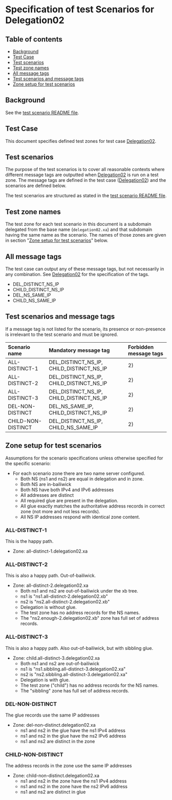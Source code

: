 # Specification of test Scenarios for Delegation02


## Table of contents

* [Background](#background)
* [Test Case](#test-case)
* [Test scenarios](#test-scenarios)
* [Test zone names](#test-zone-names)
* [All message tags](#all-message-tags)
* [Test scenarios and message tags](#test-scenarios-and-message-tags)
* [Zone setup for test scenarios]


## Background

See the [test scenario README file].


## Test Case
This document specifies defined test zones for test case [Delegation02].


## Test scenarios

The purpose of the test scenarios is to cover all reasonable contexts where
different message tags are outputted when [Delegation02] is run on a test zone.
The message tags are defined in the test case ([Delegation02]) and the scenarios
are defined below.

The test scenarios are structured as stated in the [test scenario README file].

## Test zone names

The test zone for each test scenario in this document is a subdomain delegated
from the base name (`delegation02.xa`) and that subdomain having the same name as the
scenario. The names of those zones are given in section
"[Zone setup for test scenarios]" below.

## All message tags

The test case can output any of these message tags, but not necessarily in any
combination. See [Delegation02] for the specification of the tags.

* DEL_DISTINCT_NS_IP
* CHILD_DISTINCT_NS_IP
* DEL_NS_SAME_IP
* CHILD_NS_SAME_IP


## Test scenarios and message tags

If a message tag is not listed for the scenario, its presence or non-presence is
irrelevant to the test scenario and must be ignored.

Scenario name                 | Mandatory message tag                    | Forbidden message tags
:-----------------------------|:-----------------------------------------|:-------------------------------------------
ALL-DISTINCT-1                | DEL_DISTINCT_NS_IP, CHILD_DISTINCT_NS_IP | 2)
ALL-DISTINCT-2                | DEL_DISTINCT_NS_IP, CHILD_DISTINCT_NS_IP | 2)
ALL-DISTINCT-3                | DEL_DISTINCT_NS_IP, CHILD_DISTINCT_NS_IP | 2)
DEL-NON-DISTINCT              | DEL_NS_SAME_IP, CHILD_DISTINCT_NS_IP     | 2)
CHILD-NON-DISTINCT            | DEL_DISTINCT_NS_IP, CHILD_NS_SAME_IP     | 2)


## Zone setup for test scenarios

Assumptions for the scenario specifications unless otherwise specified for the
specific scenario:
* For each scenario zone there are two name server configured.
  * Both NS (ns1 and ns2) are equal in delegation and in zone.
  * Both NS are in-bailiwick
  * Both NS have both IPv4 and IPv6 addresses
  * All addresses are distinct
  * All required glue are present in the delegation.
  * All glue exactly matches the authoritative address records in correct zone
    (not more and not less records).
  * All NS IP addresses respond with identical zone content.

### ALL-DISTINCT-1
This is the happy path.

* Zone: all-distinct-1.delegation02.xa

### ALL-DISTINCT-2
This is also a happy path. Out-of-bailiwick.

* Zone: all-distinct-2.delegation02.xa
  * Both ns1 and ns2 are out-of-bailiwick under the xb tree.
  * ns1 is "ns1.all-distinct-2.delegation02.xb"
  * ns2 is "ns2.all-distinct-2.delegation02.xb"
  * Delegation is without glue.
  * The test zone has no address records for the NS names.
  * The "ns2.enough-2.delegation02.xb" zone has full set of address records.

### ALL-DISTINCT-3
This is also a happy path. Also out-of-bailiwick, but with sibbling glue.

* Zone: child.all-distinct-3.delegation02.xa
  * Both ns1 and ns2 are out-of-bailiwick
  * ns1 is "ns1.sibbling.all-distinct-3.delegation02.xa"
  * ns2 is "ns2.sibbling.all-distinct-3.delegation02.xa"
  * Delegation is with glue.
  * The test zone ("child") has no address records for the NS names.
  * The "sibbling" zone has full set of address records.

### DEL-NON-DISTINCT
The glue records use the same IP addresses

* Zone: del-non-distinct.delegation02.xa
  * ns1 and ns2 in the glue have the ns1 IPv4 address
  * ns1 and ns2 in the glue have the ns2 IPv6 address
  * ns1 and ns2 are distinct in the zone

### CHILD-NON-DISTINCT
The address records in the zone use the same IP addresses

* Zone: child-non-distinct.delegation02.xa
  * ns1 and ns2 in the zone have the ns1 IPv4 address
  * ns1 and ns2 in the zone have the ns2 IPv6 address
  * ns1 and ns2 are distinct in glue


[Delegation02]:                                                   ../../tests/Delegation-TP/delegation02.md
[RCODE Name]:                                                     https://www.iana.org/assignments/dns-parameters/dns-parameters.xhtml#dns-parameters-6
[test scenario README file]:                                          ../README.md
[Zone setup for test scenarios]:                                  #zone-setup-for-test-scenarios

